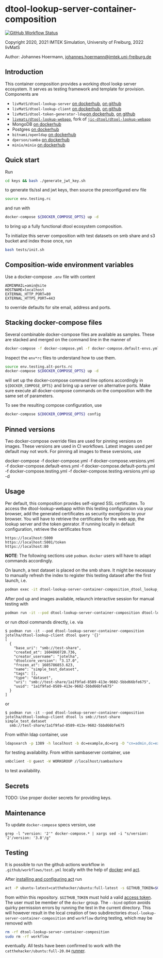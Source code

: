 # dtool-lookup-server-container-composition

[![GitHub Workflow Status](https://img.shields.io/github/workflow/status/livMatS/dtool-lookup-server-container-composition/test)](https://github.com/livMatS/dtool-lookup-server-container-composition/actions?query=workflow%3Atest)

Copyright 2020, 2021 IMTEK Simulation, University of Freiburg, 2022 livMatS

Author: Johannes Hoermann, johannes.hoermann@imtek.uni-freiburg.de

## Introduction

This container composition provides a working dtool lookp server ecosystem. It serves as testing framework
and template for provision. Components are

* `livMatS/dtool-lookup-server` [on dockerhub](https://hub.docker.com/r/jotelha/dtool-lookup-server), [on github](https://github.com/livMatS/dtool-lookup-server-container-image)
* `livMatS/dtool-lookup-client` [on dockerhub](https://hub.docker.com/r/jotelha/dtool-lookup-client), [on github](https://github.com/livMatS/dtool-lookup-client-container-image)
* `livMatS/dtool-token-generator-ldap`[on dockerhub](https://hub.docker.com/r/jotelha/dtool-token-generator-ldap), [on github](https://github.com/livMatS/dtool-token-generator-ldap-container-image)
* [`livmats/dtool-lookup-webapp`](https://github.com/livmats/dtool-lookup-webapp), fork of [`jic-dtool/dtool-lookup-webapp`](https://github.com/jic-dtool/dtool-lookup-webapp)
* MongoDB [on dockerhub](https://hub.docker.com/_/mongo)
* Postgres [on dockerhub](https://hub.docker.com/_/postgres)
* `bitnami/openldap` [on dockerhub](https://hub.docker.com/r/bitnami/openldap/)
* `dperson/samba` [on dockerhub](https://hub.docker.com/r/dperson/samba)
* `minio/minio` [on dockerhub](https://hub.docker.com/r/minio/minio)

## Quick start

Run

```bash
cd keys && bash ./generate_jwt_key.sh
```

to generate tls/ssl and jwt keys, then source the preconfigured env file

```bash
source env.testing.rc
```

and run with

```bash
docker-compose ${DOCKER_COMPOSE_OPTS} up -d
```

to bring up a fully functional dtool ecosystem composition.

To initialize this server composition with test datasets on smb share and s3 bucket and index those once, run

```bash
bash tests/init.sh
```

## Composition-wide environment variables

Use a docker-compose `.env` file with content

```
ADMINMAIL=amin@site
HOSTNAME=localhost
EXTERNAL_HTTP_PORT=80
EXTERNAL_HTTPS_PORT=443
```

to override defaults for site email, address and ports.

## Stacking docker-compose files

Several combinable docker-compose files are available as samples. 
These are stacked and merged on the command line in the manner of

```bash
docker-compose -f docker-compose.yml -f docker-compose.default-envs.yml -f docker-compose.alt-ports.yml up -d
```

Inspect the `env*rc` files to understand how to use them. 


```bash
source env.testing.alt-ports.rc
docker-compose ${DOCKER_COMPOSE_OPTS} up -d
```

will set up the docker-compose command line options accordingly in `${DOCKER_COMPOSE_OPTS}` and bring up a server on alternative ports.
Make sure execute all docker-compose commands on the composition with the same set of parameters.

To see the resulting compose configuration, use

```bash
docker-compose ${DOCKER_COMPOSE_OPTS} config
```

## Pinned versions

Two docker-compose override files are used for pinning versions on images. These versions are used in CI workflows. 
Latest images used per default may not work. For pinning all images to these sversions, use

docker-compose -f docker-compose.yml -f docker-compose.versions.yml \
               -f docker-compose.default-envs.yml -f docker-compose.default-ports.yml \
               -f docker-compose.testing.yml -f docker-compose.testing.versions.yml up -d

## Usage

Per default, this composition provides self-signed SSL certificates.
To access the dtool-lookup-webapp within this testing configuration via your browser,
add the generated certificates as security exceptions to your browser.
You will have to retrieve the certificates for the web app, the lookup server and the token genrator.
If running locally in default configuration, retrieve the certificates from

    https://localhost:5000
    https://localhost:5001/token
    https://localhost:80


**NOTE**: The following sections use `podman`. `docker` users will have to adapt
commands accordingly.


On launch, a test dataset is placed on the smb share. It might be necessary to manually refresh the index to
register this testing dataset after the first launch, i.e.

```bash
podman exec -it dtool-lookup-server-container-composition_dtool_lookup_server_1 /refresh_index
```

After pod up and images available, relaunch interactive session for manual
testing with

```bash
podman run -it --pod dtool-lookup-server-container-composition dtool-lookup-client bash
```

or run dtool commands directly, i.e. via

```console
$ podman run -it --pod dtool-lookup-server-container-composition jotelha/dtool-lookup-client dtool query '{}'
[
  {
    "base_uri": "smb://test-share",
    "created_at": 1604860720.736,
    "creator_username": "jotelha",
    "dtoolcore_version": "3.17.0",
    "frozen_at": 1605786853.623,
    "name": "simple_test_dataset",
    "tags": [],
    "type": "dataset",
    "uri": "smb://test-share/1a1f9fad-8589-413e-9602-5bbd66bfe675",
    "uuid": "1a1f9fad-8589-413e-9602-5bbd66bfe675"
  }
]
```

or

```console
$ podman run -it --pod dtool-lookup-server-container-composition jotelha/dtool-lookup-client dtool ls smb://test-share
simple_test_dataset
  smb://test-share/1a1f9fad-8589-413e-9602-5bbd66bfe675
```

From within ldap container, use

```bash
ldapsearch -p 1389 -h localhost -b dc=example,dc=org -D "cn=admin,dc=example,dc=org" -w adminpassword
```

for testing availability. From within sambaserver container, use

```bash
smbclient -U guest -W WORKGROUP //localhost/sambashare
```

to test availability.

## Secrets

TODO: Use proper docker secrets for providing keys.

## Maintenance

To update `docker-compose` specs version, use

    grep -l "version: '2'" docker-compose.* | xargs sed -i "s/version: '2'/version: '3.8'/g"

## Testing

It is possible to run the github actions workflow in
`.github/workflows/test.yml` locally with the help of
[docker](https://www.docker.com/) and [act](https://github.com/nektos/act>).

After
[installing and configuring act](https://github.com/nektos/act#installation) run

```bash
act -P ubuntu-latest=catthehacker/ubuntu:full-latest -s GITHUB_TOKEN=$GITHUB_TOKEN -W .github/workflows/test.yml --bind
```

from within this repository. `$GITHUB_TOKEN` must hold a valid
[access token](https://github.com/settings/tokens). The user must be member of
the `docker` group. The `--bind` option avoids quirky permission errors by
running the test in the current directory. This will however result in the
local creation of two subdirectories `dtool-lookup-server-container-composition`
and `workflow` during testing, which may be removed with

```bash
rm -rf dtool-lookup-server-container-composition
sudo rm -rf workflow
```

eventually. All tests have been confirmed to work with the
`catthehacker/ubuntu:full-20.04` [runner](https://github.com/nektos/act#runners).
